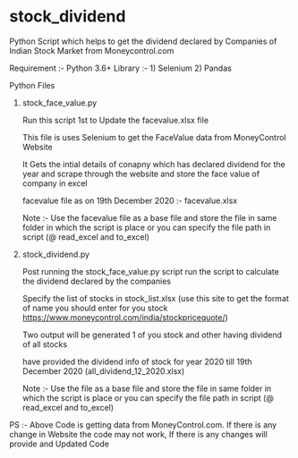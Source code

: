 # stock_dividend
Python Script which helps to get the dividend declared by Companies of Indian Stock Market from Moneycontrol.com

Requirement :-
  Python 3.6+
    Library :-
      1) Selenium
      2) Pandas



Python Files

1) stock_face_value.py

    Run this script 1st to Update the facevalue.xlsx file
  
    This file is uses Selenium to get the FaceValue data from MoneyControl Website
  
    It Gets the intial details of conapny which has declared dividend for the year and scrape through the website and store the face value of company in excel
  
    facevalue file as on 19th December 2020 :- facevalue.xlsx
  
    Note :- Use the facevalue file as a base file and store the file in same folder in which the script is place or you can specify the file path in script (@ read_excel and   to_excel)
  
  

2) stock_dividend.py

    Post running the stock_face_value.py script run the script to calculate the dividend declared by the companies
   
    Specify the list of stocks in stock_list.xlsx (use this site to get the format of name you should enter for you stock https://www.moneycontrol.com/india/stockpricequote/)
   
    Two output will be generated 1 of you stock and other having dividend of all stocks
   
    have provided the dividend info of stock for year 2020 till 19th December 2020 (all_dividend_12_2020.xlsx)
   
    Note :- Use the file as a base file and store the file in same folder in which the script is place or you can specify the file path in script (@ read_excel and to_excel)
   
PS :- Above Code is getting data from MoneyControl.com. If there is any change in Website the code may not work, If there is any changes will provide and Updated Code
